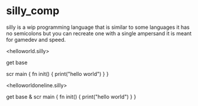 # silly_comp

silly is a wip programming language that is similar to some languages
it has no semicolons but you can recreate one with a single ampersand
it is meant for gamedev and speed.

<helloworld.silly>

get base

scr main {
	fn init() {
		print("hello world")
	}
}

<helloworldoneline.silly>

get base & scr main { fn init() { print("hello world") } }